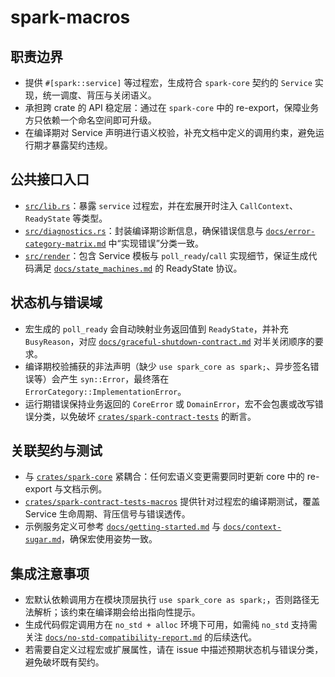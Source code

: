 # spark-macros

## 职责边界
- 提供 `#[spark::service]` 等过程宏，生成符合 `spark-core` 契约的 `Service` 实现，统一调度、背压与关闭语义。
- 承担跨 crate 的 API 稳定层：通过在 `spark-core` 中的 re-export，保障业务方只依赖一个命名空间即可升级。
- 在编译期对 Service 声明进行语义校验，补充文档中定义的调用约束，避免运行期才暴露契约违规。

## 公共接口入口
- [`src/lib.rs`](./src/lib.rs)：暴露 `service` 过程宏，并在宏展开时注入 `CallContext`、`ReadyState` 等类型。
- [`src/diagnostics.rs`](./src/diagnostics.rs)：封装编译期诊断信息，确保错误信息与 [`docs/error-category-matrix.md`](../../docs/error-category-matrix.md) 中“实现错误”分类一致。
- [`src/render`](./src/render)：包含 Service 模板与 `poll_ready`/`call` 实现细节，保证生成代码满足 [`docs/state_machines.md`](../../docs/state_machines.md) 的 ReadyState 协议。

## 状态机与错误域
- 宏生成的 `poll_ready` 会自动映射业务返回值到 `ReadyState`，并补充 `BusyReason`，对应 [`docs/graceful-shutdown-contract.md`](../../docs/graceful-shutdown-contract.md) 对半关闭顺序的要求。
- 编译期校验捕获的非法声明（缺少 `use spark_core as spark;`、异步签名错误等）会产生 `syn::Error`，最终落在 `ErrorCategory::ImplementationError`。
- 运行期错误保持业务返回的 `CoreError` 或 `DomainError`，宏不会包裹或改写错误分类，以免破坏 [`crates/spark-contract-tests`](../spark-contract-tests) 的断言。

## 关联契约与测试
- 与 [`crates/spark-core`](../spark-core) 紧耦合：任何宏语义变更需要同时更新 core 中的 re-export 与文档示例。
- [`crates/spark-contract-tests-macros`](../spark-contract-tests-macros) 提供针对过程宏的编译期测试，覆盖 Service 生命周期、背压信号与错误透传。
- 示例服务定义可参考 [`docs/getting-started.md`](../../docs/getting-started.md) 与 [`docs/context-sugar.md`](../../docs/context-sugar.md)，确保宏使用姿势一致。

## 集成注意事项
- 宏默认依赖调用方在模块顶层执行 `use spark_core as spark;`，否则路径无法解析；该约束在编译期会给出指向性提示。
- 生成代码假定调用方在 `no_std + alloc` 环境下可用，如需纯 `no_std` 支持需关注 [`docs/no-std-compatibility-report.md`](../../docs/no-std-compatibility-report.md) 的后续迭代。
- 若需要自定义过程宏或扩展属性，请在 issue 中描述预期状态机与错误分类，避免破坏既有契约。
